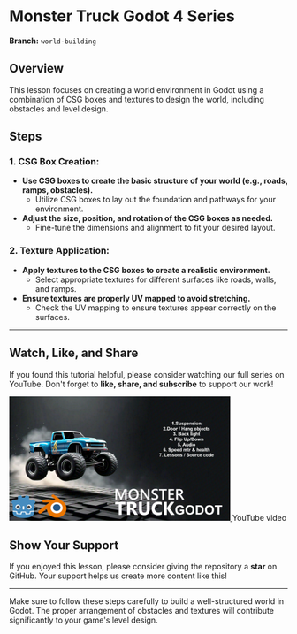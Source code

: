 # Monster Truck Godot 4 Series

**Branch:** `world-building`

## Overview
This lesson focuses on creating a world environment in Godot using a combination of CSG boxes and textures to design the world, including obstacles and level design.

## Steps

### 1. CSG Box Creation:
- **Use CSG boxes to create the basic structure of your world (e.g., roads, ramps, obstacles).**
  - Utilize CSG boxes to lay out the foundation and pathways for your environment.
- **Adjust the size, position, and rotation of the CSG boxes as needed.**
  - Fine-tune the dimensions and alignment to fit your desired layout.

### 2. Texture Application:
- **Apply textures to the CSG boxes to create a realistic environment.**
  - Select appropriate textures for different surfaces like roads, walls, and ramps.
- **Ensure textures are properly UV mapped to avoid stretching.**
  - Check the UV mapping to ensure textures appear correctly on the surfaces.

---

## Watch, Like, and Share
If you found this tutorial helpful, please consider watching our full series on YouTube. Don't forget to **like, share, and subscribe** to support our work!

<a href="https://youtu.be/oT26ToDd35Q">
    <img src="https://github.com/Lakshman-YT/Mnstr-Trck-GDT-4-series/blob/main/Images/thunbnail.jpg" alt="YouTube Video" width="400" height="225">
</a> YouTube video

## Show Your Support
If you enjoyed this lesson, please consider giving the repository a **star** on GitHub. Your support helps us create more content like this!

---

Make sure to follow these steps carefully to build a well-structured world in Godot. The proper arrangement of obstacles and textures will contribute significantly to your game's level design.
